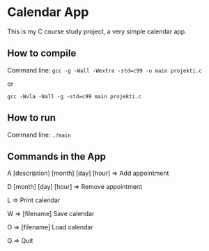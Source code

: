 # Calendar App

This is my C course study project, a very simple calendar app.

## How to compile

Command line: 
`gcc -g -Wall -Wextra -std=c99 -o main projekti.c`

or

`gcc -Wvla -Wall -g -std=c99 main projekti.c`

## How to run

Command line: `./main`

## Commands in the App

A [description] [month] [day] [hour] => Add appointment

D [month] [day] [hour] => Remove appointment

L  => Print calendar

W => [filename] Save calendar 

O => [filename] Load calendar

Q => Quit




